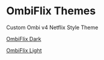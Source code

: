 # OmbiFlix Themes

Custom Ombi v4 Netflix Style Theme

[OmbiFlix Dark](https://github.com/DevilsDesigns/OmbiFlix-Themes/blob/main/OmbiFlix-Dark/CustomCSS.css)

[OmbiFlix Light](https://github.com/DevilsDesigns/OmbiFlix-Themes/blob/main/OmbiFlix-Light/CustomCSS.css)

